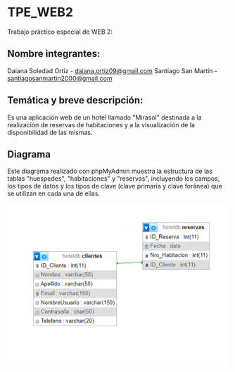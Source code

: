 # TPE_WEB2
Trabajo práctico especial de WEB 2:

## Nombre integrantes:
Daiana Soledad Ortiz - daiana.ortiz09@gmail.com
Santiago San Martín - santiagosanmartin2000@gmail.com

## Temática y breve descripción:

Es una aplicación web de un hotel llamado "Mirasol" destinada a la realización de reservas de habitaciones y a la visualización de la disponibilidad de las mismas.

## Diagrama

Este diagrama realizado con phpMyAdmin muestra la estructura de las tablas "huespedes", "habitaciones" y "reservas", incluyendo los campos, los tipos de datos y los tipos de clave (clave primaria y clave foránea) que se utilizan en cada una de ellas.

![Diagrama](https://github.com/SantiagoSM2000/TPE-WEB2/blob/main/esquema_base_de_datos.png)
